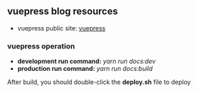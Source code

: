 ## vuepress blog resources

- vuepress public site: [vuepress](https://www.vuepress.cn)

### vuepress operation

- **development run command:** _yarn run docs:dev_
- **production run command:** _yarn run docs:build_

After build, you should double-click the **deploy.sh** file to deploy
